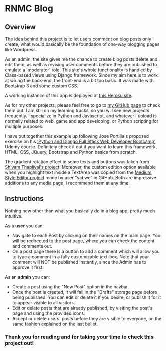 RNMC Blog
========================================

Overview
----------------------------------------

The idea behind this project is to let users comment on blog posts only I create, what would basically be the foundation of one-way blogging pages like Wordpress.

As an admin, the site gives me the chance to create blog posts delete and edit them, as well as revising user comments before they are published to emulate a 'moderator' role. This site's whole functionality is handled by Class-based views using Django framework. Since my aim here is to work at wiring the back-end, the front-end is a bit too basic. It was made with Bootstrap 3 and some custom CSS.

A working instance of this app is deployed at [this Heroku site](https://rnmcblog.herokuapp.com/).

As for my other projects, please feel free to go to [my GitHub page](https://github.com/RenzoMurinaCadierno) to check them out. I am still on my learning tracks, so you will see new projects frequently. I specialize in Python and Javascript, and whatever I upload is normally related to web, game and app developing, or Python scripting for multiple purposes.

I have put together this example up following Jose Portilla's proposed exercise on his ['Python and Django Full Stack Web Developer Bootcamp'](https://www.udemy.com/course/python-and-django-full-stack-web-developer-bootcamp/) Udemy course. Definitely check it out if you want to learn this framework, HTML, CSS, JQuery, Bootstrap and Python basics from scratch.

The gradient rotation effect in some texts and buttons was taken from [Shivam Thapliyal's project](https://codepen.io/thapliyalshivam/details/dvgXVO). Moreover, the custom edition option available when you highlight text inside a TextArea was copied from the [Medium Style Editor project](https://github.com/yabwe/medium-editor) made by user "yabwe" in GitHub. Both are impressive additions to any media page, I recommend them at any time.

Instructions
------------------------------------------

Nothing new other than what you basically do in a blog app, pretty much intuitive.

As a **user** you can:

- Navigate to each Post by clicking on their names on the main page. You will be redirected to the post page, where you can check the content and comments out.
- On a post page there is a button to add a comment which will allow you to type a comment in a fully customizable text-box. Note that your comment will NOT be published instantly, since the Admin has to approve it first.

As an **admin** you can:

- Create a post using the "New Post" option in the navbar.
- Once the post is created, it will fall in the "Drafts" storage page before being published. You can edit or delete it if you desire, or publish it for it to appear visible to all visitors.
- Edit or delete posts that are already published, by visiting the post's page and using the provided icons.
- Accept or delete users' posts before they are visible to everyone, on the same fashion explained on the last bullet.

### Thank you for reading and for taking your time to check this project out!
